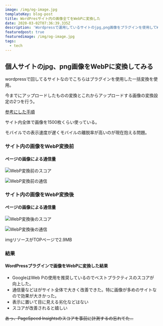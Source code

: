 ```yaml
---
image: /img/og-image.jpg
templateKey: blog-post
title: WordPresサイト内の画像全てをWebPに変換した
date: 2020-03-02T07:36:39.335Z
description: 'Wordpressで運用しているサイトのjpg,png画像をプラグインを使用してWebPに変換して効果を紹介していきます。'
featuredpost: true
featuredimage: /img/og-image.jpg
tags:
  - tech
---
```

## 個人サイトのjpg、png画像をWebPに変換してみる

wordpressで回してるサイトなのでこちらはプラグインを使用した一括変換を使用。

今までにアップロードしたものの変換とこれからアップロードする画像の変換設定の2つを行う。

[参考にした手順](https://tekito-style.me/columns/wordpress-image-webp)

サイト内全体で画像を1500枚くらい使っている。

モバイルでの表示速度が遅くモバイルの離脱率が高いのが現在抱える問題。

### サイト内の画像をWebP変換前

#### ページの画像による通信量

![WebP変換前のスコア](/img/webp変換前スコア.png "WebP変換前のスコア")



![WebP変換前の通信](/img/webp変換前.png "WebP変換前の通信")



### サイト内の画像をWebP変換後

#### ページの画像による通信量

![WebP変換後のスコア](/img/webp変換後スコア.png "WebP変換後のスコア")



![WebP変換後の通信](/img/webp変換後.png "WebP変換後の通信")



imgリソースがTOPページで2.9MB



### 結果

#### WordPressプラグインで画像をWebPに変換した結果

* GoogleはWeb Pの使用を推奨しているのでベストプラクティスのスコアが向上した。
* 通信量などはがサイト全体で大きく改善できた。特に画像が多めのサイトなので効果が大きかった。
* 表示に置いて目に見える劣化などはない
* スコアが改善されると嬉しい

~~あっ、PageSpeed Insightsのスコアを事前に計測するの忘れてた…~~
